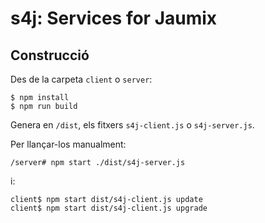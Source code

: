 # s4j: Services for Jaumix

## Construcció

Des de la carpeta `client` o `server`:

```
$ npm install
$ npm run build
```

Genera en `/dist`, els fitxers `s4j-client.js` o `s4j-server.js`.

Per llançar-los manualment:

```
/server# npm start ./dist/s4j-server.js
```

i:

```
client$ npm start dist/s4j-client.js update
client$ npm start dist/s4j-client.js upgrade
```
